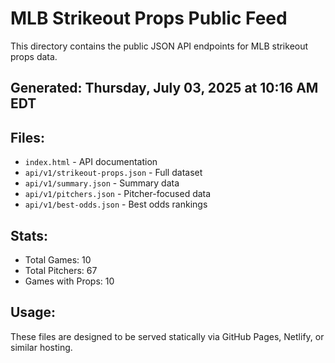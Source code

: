 # MLB Strikeout Props Public Feed

This directory contains the public JSON API endpoints for MLB strikeout props data.

## Generated: Thursday, July 03, 2025 at 10:16 AM EDT

## Files:
- `index.html` - API documentation
- `api/v1/strikeout-props.json` - Full dataset
- `api/v1/summary.json` - Summary data
- `api/v1/pitchers.json` - Pitcher-focused data  
- `api/v1/best-odds.json` - Best odds rankings

## Stats:
- Total Games: 10
- Total Pitchers: 67
- Games with Props: 10

## Usage:
These files are designed to be served statically via GitHub Pages, Netlify, or similar hosting.
